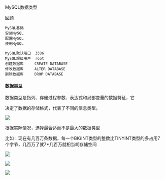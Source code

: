 MySQL数据类型



回顾

```
MySQL基础
安装MySQL
配置MySQL
使用MySQL

MySQL默认端口  3306
MySQL超级用户  root
创建数据库     CREATE DATABASE
修改数据库	  ALTER DATABASE
删除数据库	  DROP DATABASE

```



#### 数据类型

数据类型是指列、存储过程参数、表达式和局部变量的数据特征，它

决定了数据的存储格式，代表了不同的信息类型。



![](http://p7bj6aatj.bkt.clouddn.com/images/MySQL_int%E7%B1%BB%E5%9E%8B.png)



根据实际情况，选择最合适而不是最大的数据类型

比如：现在有几百万条数据，每一个BIGINT类型的整数比TINYINT类型的多占用7个字节，几百万了就7*几百万就相当耗存储空间

![](http://p7bj6aatj.bkt.clouddn.com/images/mysql_float%E6%B5%AE%E7%82%B9%E5%9E%8B.png)





![](http://p7bj6aatj.bkt.clouddn.com/images/MySQL_%E6%97%A5%E6%9C%9F%E6%97%B6%E9%97%B4.png)







![](http://p7bj6aatj.bkt.clouddn.com/images/mysql_%E5%AD%97%E7%AC%A6%E5%9E%8B.png)